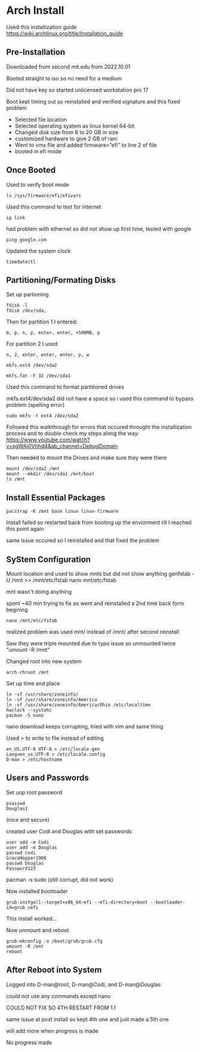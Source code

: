 # Arch Install 
Used this installization guide https://wiki.archlinux.org/title/Installation_guide

## Pre-Installation
Downloaded from second mit.edu from 2022.10.01

Booted straight to iso so no need for a medium

Did not have key so started unlicensed workstation pro 17

Boot kept timing out so reinstalled and verified signature and this fixed problem 

- Selected file location
- Selected operating system as linux kernel 64-bit
- Changed disk size from 8 to 20 GB in size
- customized hardware to give 2 GB of ram
- Went to vmx file and added firmware=”efi” to line 2 of file
- booted in efi mode
## Once Booted

Used to verify boot mode

    ls /sys/firmware/efi/efivars

Used this command to test for internet

	ip link


had problem with ethernet so did not show up first time, tested with google
	
    ping google.com
Updated the system clock

	timedatectl


## Partitioning/Formating Disks
Set up partioning

	fdisk -l
	fdisk /dev/sda, 
Then for partition 1 I entered:
    
    m, p, n, p, enter, enter, +500MB, p
For partition 2 I used:
    
    n, 2, enter, enter, enter, p, w

	mkfs.ext4 /dev/sda2

    mkfs.fat -F 32 /dev/sda1
Used this command to format partitioned drives

mkfs.ext4/dev/sda2 did not have a space so i used this command to bypass problem (spelling error)
    
    sudo mkfs -t ext4 /dev/sda2

Followed this walkthrough for errors that occured throught the installization process and to double check my steps along the way: https://www.youtube.com/watch?v=sgWAj0Vhhd4&ab_channel=DebugDomain
    
Then needed to mount the Drives and make sure they were there

	mount /dev/sda2 /mnt
	mount --mkdir /dev/sda1 /mnt/boot
	ls /mnt 
	
## Install Essential Packages
	pacstrap -K /mnt base linux linux-firmware
	
Install failed so restarted back from booting up the enviorment till I reached this point again

same issue occured so I reinstalled and that fixed the problem
## SyStem Configuration
Mount location and used to show mnts but did not show anything
	genfstab -U /mnt >> /mnt/etc/fstab
	nano mnt/etc/fstab


mnt wasn't doing anything

spent ~40 min trying to fix so went and reinstalled a 2nd time back form begining

    nano /mnt/etc/fstab

realized problem was used mnt/ instead of /mnt/ after second reinstall     

Saw they were triple mounted due to typo issue so unmounted twice
    "umount -R /mnt"



Changed root into new system

	arch-chroot /mnt

Set up time and place

	ln -sf /usr/share/zoneinfo/
	ln -sf /usr/share/zoneinfo/America
	ln -sf /usr/share/zoneinfo/America/Ohio /etc/localtime
	hwclock --systohc
	pacman -S nano


nano download keeps corrupting, tried with vim and same thing

Used > to write to file instead of editing

	en_US.UTF-8 UTF-8 > /etc/locale.gen
	Lang=en_us.UTF-8 > /etc/locale.config
	D-man > /etc/hostname
	
## Users and Passwords
Set uop root password

	psasswd
	Douglas1 

(nice and secure)

created user Codi and Douglas with set passwords

    user add -m Codi
    user add -m Douglas
    passwd codi
    GraceHopper1906
    passwd Douglas
    Password123


pacman -s sudo  (still corrupt, did not work)

Now installed bootloader

	grub-instgall--target=x86_64-efi --efi-directory=boot --bootloader-id=grub_uefi
This install worked...

Now unmount and reboot

    grub-mkconfig -o /boot/grub/grub.cfg
    umount -R /mnt
	reboot
## After Reboot into System
Logged into D-man@root, D-man@Codi, and D-man@Douglas

could not use any commands except nano

COULD NOT FIX SO 4TH RESTART FROM 1.1

same issue at post install so kept 4th one and just made a 5th one

will add more when progress is made

No progress made
